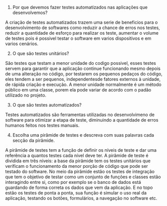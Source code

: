 1. Por que devemos fazer testes automatizados nas aplicações que desenvolvemos?

A criação de testes automatizados trazem uma serie de beneficios para o desenvolvimento de softwares como reduzir a chance de erros nos testes, reduzir a quantidade de esforço para realizar os teste, aumentar o volume de testes pois é possivel testar o software em varios dispositivos e em varios cenários.

2. O que são testes unitários?

São testes que testam a menor unidade do codigo possivel, esses testes servem para garantir que a aplicação continue funcionando mesmo depois de uma alteração no código, por testarem os pequenos pedaços do código, eles tendem a ser pequenos, independentesde fatores externos à unidade, de rápida criação e execução. A menor unidade normalmente é um método público em uma classe, porem ela pode variar de acordo com o padão utilizado no projeto.

3. O que são testes automatizados? 

Testes automatizados são ferramentas utilizadas no desenvolvimeno de software para otimizar a etapa de teste, diminuindo a quantidade de erros humanos feitos nos testes manuais.

4. Escolha uma pirâmide de testes e descreva com suas palavras cada secção da pirâmide. 

A pirâmide de testes tem a função de definir os níveis de teste e dar uma referência a quantos testes cada nível deve ter. A pirâmide de teste é dividida em três níveis: a base da pirâmide tem os testes unitários que verificam o funcionamento da menor porção de código que pode ser testado do software. No meio da pirâmide estão os testes de integração que tem o objetivo de testar como um conjunto de funções e classes estão interagindo entre si, como por exemplo se o banco de dados está guardando de forma correta os dados que vem da aplicação. E no topo estão os testes de ponta a ponta, sua função é simular o uso real da aplicação, testando os botões, formulários, a navegação no software etc.

